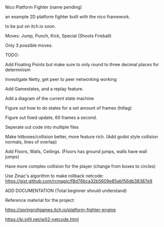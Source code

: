 Nico Platform Fighter (name pending)

an example 2D platform fighter built with the nico framework.

to be put on itch.io soon.

Moves: Jump, Punch, Kick, Special (Shoots Fireball)

Only 3 possible moves.

TODO:

Add Floating Points but make sure to only round to three decimal places for determinism

Investigate Netty, get peer to peer networking working

Add Gamestates, and a replay feature.

Add a diagram of the current state machine

Figure out how to do states for a set amount of frames (hitlag)

Figure out fixed update, 60 frames a second.

Seperate out code into multiple files

Make hitboxes/collision better, more feature rich. (Add godot style collision normals, lines of overlap)

Add Floors, Walls, Ceilings. (Floors has ground jumps, walls have wall jumps)

Have more complex collision for the player (change from boxes to circles)

Use Zinac's algorithm to make rollback netcode: https://gist.github.com/rcmagic/f8d76bca32b5609e85ab156db38387e9

ADD DOCUMENTATION (Total beginner should understand)

Reference material for the project:

https://springrollgames.itch.io/platform-fighter-engine

https://ki.infil.net/w02-netcode.html